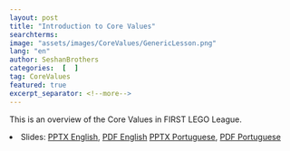 ```yaml
---
layout: post
title: "Introduction to Core Values"
searchterms:
image: "assets/images/CoreValues/GenericLesson.png"
lang: "en"
author: SeshanBrothers
categories:  [  ]
tag: CoreValues
featured: true
excerpt_separator: <!--more-->
---
```

 This is an overview of the Core Values in FIRST LEGO League.
 <!--more-->

 <li class="ng-binding">Slides:
 <a href="/translations/en-us/CoreValues/IntroductiontoCV.pptx">PPTX English</a>,
 <a href="/translations/en-us/CoreValues/IntroductiontoCV.pdf">PDF English</a>
 <a href="/translations/pt/CoreValues/IntroduçãoaosCoreValues.pptx">PPTX Portuguese</a>,
 <a href="/translations/pt/CoreValues/IntroduçãoaosCoreValues.pdf">PDF Portuguese</a>
 </li>
